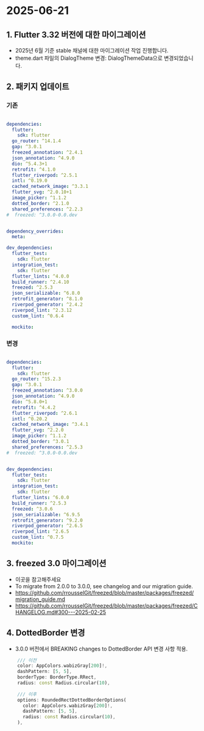 # 2025-06-21

## 1. Flutter 3.32 버전에 대한 마이그레이션
- 2025년 6월 기준 stable 채널에 대한 마이그레이션 작업 진행합니다. 
- theme.dart 파일의 DialogTheme 변경:  DialogThemeData으로 변경되었습니다. 

## 2. 패키지 업데이트

### 기존

```yaml

dependencies:
  flutter:
    sdk: flutter
  go_router: ^14.1.4
  gap: ^3.0.1
  freezed_annotation: ^2.4.1
  json_annotation: ^4.9.0
  dio: ^5.4.3+1
  retrofit: ^4.1.0
  flutter_riverpod: ^2.5.1
  intl: ^0.19.0
  cached_network_image: ^3.3.1
  flutter_svg: ^2.0.10+1
  image_picker: ^1.1.2
  dotted_border: ^2.1.0
  shared_preferences: ^2.2.3
#  freezed: ^3.0.0-0.0.dev


dependency_overrides:
  meta:

dev_dependencies:
  flutter_test:
    sdk: flutter
  integration_test:
    sdk: flutter
  flutter_lints: ^4.0.0
  build_runner: ^2.4.10
  freezed: ^2.5.3
  json_serializable: ^6.8.0
  retrofit_generator: ^8.1.0
  riverpod_generator: ^2.4.2
  riverpod_lint: ^2.3.12
  custom_lint: ^0.6.4

  mockito:
```

### 변경 

```yaml

dependencies:
  flutter:
    sdk: flutter
  go_router: ^15.2.3
  gap: ^3.0.1
  freezed_annotation: ^3.0.0
  json_annotation: ^4.9.0
  dio: ^5.8.0+1
  retrofit: ^4.4.2
  flutter_riverpod: ^2.6.1
  intl: ^0.20.2
  cached_network_image: ^3.4.1
  flutter_svg: ^2.2.0
  image_picker: ^1.1.2
  dotted_border: ^3.0.1
  shared_preferences: ^2.5.3
#  freezed: ^3.0.0-0.0.dev


dev_dependencies:
  flutter_test:
    sdk: flutter
  integration_test:
    sdk: flutter
  flutter_lints: ^6.0.0
  build_runner: ^2.5.3
  freezed: ^3.0.6
  json_serializable: ^6.9.5
  retrofit_generator: ^9.2.0
  riverpod_generator: ^2.6.5
  riverpod_lint: ^2.6.5
  custom_lint: ^0.7.5
  mockito:
```


## 3. freezed 3.0 마이그레이션 
- 이곳을 참고해주세요 
- To migrate from 2.0.0 to 3.0.0, see changelog and our migration guide.
- https://github.com/rrousselGit/freezed/blob/master/packages/freezed/migration_guide.md
- https://github.com/rrousselGit/freezed/blob/master/packages/freezed/CHANGELOG.md#300---2025-02-25

## 4. DottedBorder 변경
- 3.0.0 버전에서 BREAKING changes to DottedBorder API 변경 사항 적용. 

```dart 
    /// 이전 
    color: AppColors.wabizGray[200]!,
    dashPattern: [5, 5],
    borderType: BorderType.RRect,
    radius: const Radius.circular(10),
    
    /// 이후 
    options: RoundedRectDottedBorderOptions(
      color: AppColors.wabizGray[200]!,
      dashPattern: [5, 5],
      radius: const Radius.circular(10),
    ),
```